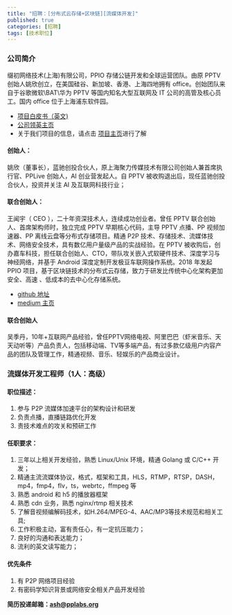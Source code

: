 ```yaml
---
title: "招聘：[分布式云存储+区块链][流媒体开发]"
published: true
categories: [招聘]
tags: [技术职位]
---
```


### 公司简介
缀初网络技术(上海)有限公司，PPIO 存储公链开发和全球运营团队。由原 PPTV 创始人姚欣创立，在美国硅谷、新加坡、香港、上海四地拥有 office。创始团队来自于谷歌微软\BAT\华为 PPTV 等国内知名大型互联网及 IT 公司的高管及核心员工。国内 office 位于上海浦东软件园。
- [项目白皮书（英文)](https://github.com/PPIO/Whitepaper)
- [公司领英主页]( https://www.linkedin.com/company/pplabs)
- 关于我们项目的信息，请点击 [项目主页](https://www.pp.io/)进行了解

#### 创始人：
姚欣（董事长），蓝驰创投合伙人，原上海聚力传媒技术有限公司创始人兼首席执行官、PPLive 创始人，AI 创业营发起人。自 PPTV 被收购退出后，现任蓝驰创投合伙人，投资并关注 AI 及互联网科技行业；

#### 联合创始人：
王闻宇（ CEO ），二十年资深技术人，连续成功创业者。曾任 PPTV 联合创始人、首席架构师时，独立完成 PPTV 早期核心代码，主导 PPTV 点播、PP 视频加速器、PP 离线云盘等分布式存储项目。精通 P2P 技术、存储技术、流媒体技术、网络安全技术，具有数亿用户量级产品的实战经验。在 PPTV 被收购后，创办嘉车科技，担任联合创始人、CTO，带队攻关嵌入式软硬件技术、深度学习与神经网络，并基于 Android 深度定制开发极豆车联网操作系统。2018 年发起 PPIO 项目，基于区块链技术的分布式云存储，致力于研发比传统中心化架构更加安全、高速 、低成本的去中心化存储系统。
- [github 地址](https://github.com/omnigeeker)
- [medium 主页](https://medium.com/@omnigeeker)

#### 联合创始人
吴季丹，10年+互联网产品经验，曾任PPTV网络电视、阿里巴巴（虾米音乐、天天动听等）产品负责人，包括移动端、TV等多端产品，有过多款亿级用户内容产品的团队及管理工作，精通视频、音乐、轻娱乐的产品商业设计。

### 流媒体开发工程师（1人：高级）
#### 职位描述：
  1. 参与 P2P 流媒体加速平台的架构设计和研发
  2. 负责点播，直播链路优化开发
  3. 责技术难点的攻关和预研工作

#### 任职要求：
  1. 三年以上相关开发经验，熟悉 Linux/Unix 环境，精通 Golang 或 C/C++ 开发；
  2. 精通主流流媒体协议，格式，框架和工具，HLS，RTMP，RTSP，DASH，mp4，fmp4，flv，ts，webrtc，ffmpeg 等
  3. 熟悉 android 和 h5 的播放器框架
  4. 熟悉 cdn 业务，熟悉 nginx/rtmp 相关技术
  5. 了解音视频编解码技术，如H.264/MPEG-4、AAC/MP3等技术规范和相关工具;  
  6. 工作积极主动，富有责任心，有一定抗压能力；
  7. 良好的沟通和表达能力；
  8. 流利的英文读写能力；

#### 优先条件
  1. 有 P2P 网络项目经验
  2. 有密码学知识背景或网络安全相关产品开发经验

**简历投递邮箱：ash@pplabs.org**
